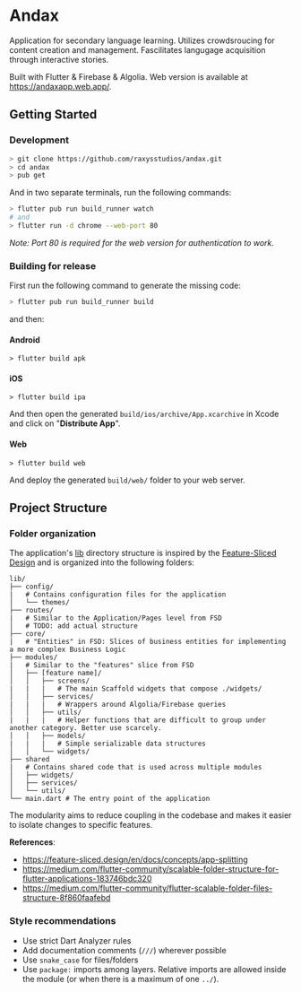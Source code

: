 # Andax

Application for secondary language learning. Utilizes crowdsroucing for content creation and management. Fascilitates langugage acquisition through interactive stories.

Built with Flutter & Firebase & Algolia.
Web version is available at https://andaxapp.web.app/.

## Getting Started

### Development

```sh
> git clone https://github.com/raxysstudios/andax.git
> cd andax
> pub get
```

And in two separate terminals, run the following commands:
```sh
> flutter pub run build_runner watch
# and
> flutter run -d chrome --web-port 80
```

_Note: Port 80 is required for the web version for authentication to work._

### Building for release

First run the following command to generate the missing code:
```sh
> flutter pub run build_runner build
```

and then:

#### Android

```
> flutter build apk
```

#### iOS

```
> flutter build ipa
```
And then open the generated `build/ios/archive/App.xcarchive` in Xcode and click on "**Distribute App**".

#### Web

```
> flutter build web
```
And deploy the generated `build/web/` folder to your web server.


## Project Structure

### Folder organization

The application's [lib](./lib) directory structure is inspired by the [Feature-Sliced Design](https://feature-sliced.design/en/docs/concepts/app-splitting) and is organized into the following folders:

```
lib/
├── config/
|   # Contains configuration files for the application
│   └── themes/
├── routes/
|   # Similar to the Application/Pages level from FSD
│   # TODO: add actual structure
├── core/
|   # "Entities" in FSD: Slices of business entities for implementing a more complex Business Logic
├── modules/
|   # Similar to the "features" slice from FSD
│   ├── [feature name]/
│   │   ├── screens/
|   |   |   # The main Scaffold widgets that compose ./widgets/
│   │   ├── services/
|   |   |   # Wrappers around Algolia/Firebase queries
│   │   ├── utils/
|   |   |   # Helper functions that are difficult to group under another category. Better use scarcely.
│   │   ├── models/
|   |   |   # Simple serializable data structures
│   │   └── widgets/
├── shared
|   # Contains shared code that is used across multiple modules
│   ├── widgets/
│   ├── services/
│   └── utils/
└── main.dart # The entry point of the application
```

The modularity aims to reduce coupling in the codebase and makes it easier to isolate changes to specific features.

**References**:
- https://feature-sliced.design/en/docs/concepts/app-splitting
- https://medium.com/flutter-community/scalable-folder-structure-for-flutter-applications-183746bdc320
- https://medium.com/flutter-community/flutter-scalable-folder-files-structure-8f860faafebd

### Style recommendations

- Use strict Dart Analyzer rules
- Add documentation comments (`///`) wherever possible
- Use `snake_case` for files/folders
- Use `package:` imports among layers. Relative imports are allowed inside the module (or when there is a maximum of one `../`).
